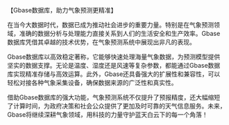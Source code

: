 【Gbase数据库，助力气象预测更精准】

在当今大数据时代，数据已成为推动社会进步的重要力量。特别是在气象预测领域，准确的数据分析与处理能力直接关系到人们的生活安全和生产效率。Gbase数据库凭借其卓越的技术优势，在气象预测系统中展现出非凡的表现。

Gbase数据库以高效稳定著称，它能够快速处理海量气象数据，为预测模型提供坚实的数据支撑。无论是温度、湿度还是风速等复杂参数，都能通过Gbase数据库实现精准存储与高效运算。此外，Gbase还具备强大的扩展性和兼容性，可以轻松对接各种气象采集设备，确保数据来源的广泛性和真实性。

借助Gbase数据库的强大功能，气象预测系统不仅提升了预报精度，还大幅缩短了计算时间，为政府决策和社会公众提供了更加及时可靠的天气信息服务。未来，Gbase将继续深耕气象领域，用科技的力量守护蓝天白云下的每一个角落！